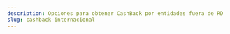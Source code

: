 ```yaml
---
description: Opciones para obtener CashBack por entidades fuera de RD
slug: cashback-internacional
---
```


